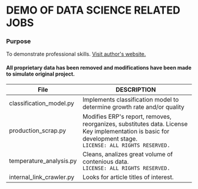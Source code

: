 # DEMO OF DATA SCIENCE RELATED JOBS

### Purpose
To demonstrate professional skills. [Visit author's website.](https://www.dennisrotnov.com)

#### All proprietary data has been removed and modifications have been made to simulate original project.
| File | DESCRIPTION |
|-----|-------------|
|classification_model.py|Implements classification model to determine growth rate and/or quality|
|production_scrap.py|Modifies ERP's report, removes, reorganizes, substitutes data. License Key implementation is basic for development stage.</br> `LICENSE: ALL RIGHTS RESERVED.`|
|temperature_analysis.py|Cleans, analizes great volume of contenious data.</br> `LICENSE: ALL RIGHTS RESERVED.`
|internal_link_crawler.py|Looks for article titles of interest.|
